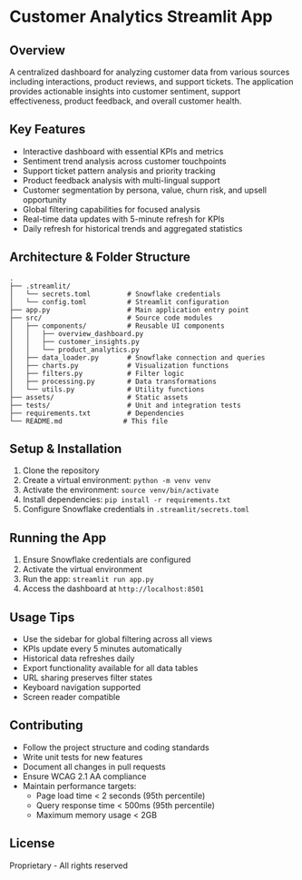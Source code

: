 # Customer Analytics Streamlit App

## Overview
A centralized dashboard for analyzing customer data from various sources including interactions, product reviews, and support tickets. The application provides actionable insights into customer sentiment, support effectiveness, product feedback, and overall customer health.

## Key Features
* Interactive dashboard with essential KPIs and metrics
* Sentiment trend analysis across customer touchpoints
* Support ticket pattern analysis and priority tracking
* Product feedback analysis with multi-lingual support
* Customer segmentation by persona, value, churn risk, and upsell opportunity
* Global filtering capabilities for focused analysis
* Real-time data updates with 5-minute refresh for KPIs
* Daily refresh for historical trends and aggregated statistics

## Architecture & Folder Structure
```
.
├── .streamlit/
│   └── secrets.toml         # Snowflake credentials
│   └── config.toml          # Streamlit configuration
├── app.py                   # Main application entry point
├── src/                     # Source code modules
│   ├── components/          # Reusable UI components
│   │   ├── overview_dashboard.py
│   │   ├── customer_insights.py
│   │   └── product_analytics.py
│   ├── data_loader.py       # Snowflake connection and queries
│   ├── charts.py            # Visualization functions
│   ├── filters.py           # Filter logic
│   ├── processing.py        # Data transformations
│   └── utils.py             # Utility functions
├── assets/                  # Static assets
├── tests/                   # Unit and integration tests
├── requirements.txt         # Dependencies
└── README.md               # This file
```

## Setup & Installation
1. Clone the repository
2. Create a virtual environment: `python -m venv venv`
3. Activate the environment: `source venv/bin/activate`
4. Install dependencies: `pip install -r requirements.txt`
5. Configure Snowflake credentials in `.streamlit/secrets.toml`

## Running the App
1. Ensure Snowflake credentials are configured
2. Activate the virtual environment
3. Run the app: `streamlit run app.py`
4. Access the dashboard at `http://localhost:8501`

## Usage Tips
* Use the sidebar for global filtering across all views
* KPIs update every 5 minutes automatically
* Historical data refreshes daily
* Export functionality available for all data tables
* URL sharing preserves filter states
* Keyboard navigation supported
* Screen reader compatible

## Contributing
* Follow the project structure and coding standards
* Write unit tests for new features
* Document all changes in pull requests
* Ensure WCAG 2.1 AA compliance
* Maintain performance targets:
  * Page load time < 2 seconds (95th percentile)
  * Query response time < 500ms (95th percentile)
  * Maximum memory usage < 2GB

## License
Proprietary - All rights reserved
